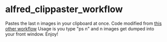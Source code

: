 # alfred_clippaster_workflow
Pastes the last n images in your clipboard at once. Code modified from [this other workflow](https://github.com/luckman212/alfred_clipsaver_workflow)
Usage is you type "ps n" and n images get dumped into your front window. Enjoy!

